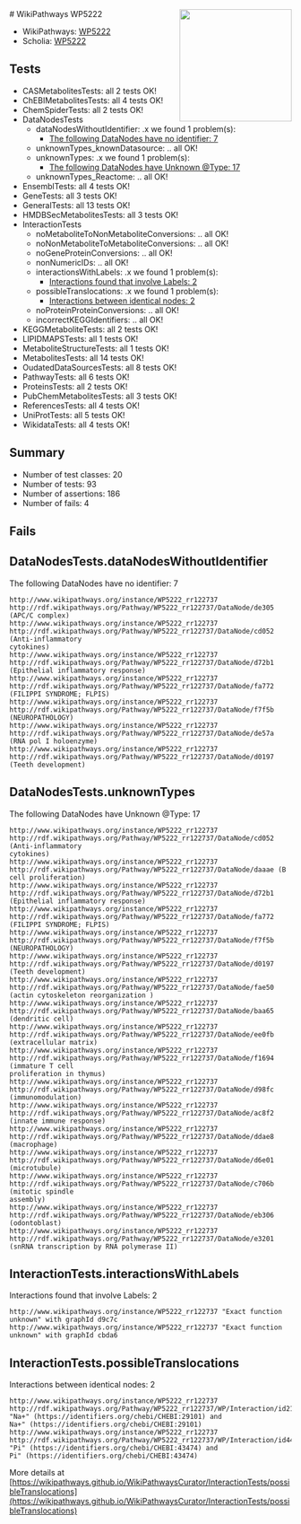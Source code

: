 <img style="float: right; width: 200px" src="https://upload.wikimedia.org/wikipedia/commons/thumb/8/83/Wplogo_with_text_500.png/640px-Wplogo_with_text_500.png" />
# WikiPathways WP5222

* WikiPathways: [WP5222](https://wikipathways.org/pathways/WP5222)
* Scholia: [WP5222](https://scholia.toolforge.org/wikipathways/WP5222)
## Tests
* CASMetabolitesTests: all 2 tests OK!
* ChEBIMetabolitesTests: all 4 tests OK!
* ChemSpiderTests: all 2 tests OK!
* DataNodesTests
    * dataNodesWithoutIdentifier: .x we found 1 problem(s):
        * [The following DataNodes have no identifier: 7](#d2d32fa6)
    * unknownTypes_knownDatasource: .. all OK!
    * unknownTypes: .x we found 1 problem(s):
        * [The following DataNodes have Unknown @Type: 17](#ef950838)
    * unknownTypes_Reactome: .. all OK!
* EnsemblTests: all 4 tests OK!
* GeneTests: all 3 tests OK!
* GeneralTests: all 13 tests OK!
* HMDBSecMetabolitesTests: all 3 tests OK!
* InteractionTests
    * noMetaboliteToNonMetaboliteConversions: .. all OK!
    * noNonMetaboliteToMetaboliteConversions: .. all OK!
    * noGeneProteinConversions: .. all OK!
    * nonNumericIDs: .. all OK!
    * interactionsWithLabels: .x we found 1 problem(s):
        * [Interactions found that involve Labels: 2](#630d2679)
    * possibleTranslocations: .x we found 1 problem(s):
        * [Interactions between identical nodes: 2](#1c118207)
    * noProteinProteinConversions: .. all OK!
    * incorrectKEGGIdentifiers: .. all OK!
* KEGGMetaboliteTests: all 2 tests OK!
* LIPIDMAPSTests: all 1 tests OK!
* MetaboliteStructureTests: all 1 tests OK!
* MetabolitesTests: all 14 tests OK!
* OudatedDataSourcesTests: all 8 tests OK!
* PathwayTests: all 6 tests OK!
* ProteinsTests: all 2 tests OK!
* PubChemMetabolitesTests: all 3 tests OK!
* ReferencesTests: all 4 tests OK!
* UniProtTests: all 5 tests OK!
* WikidataTests: all 4 tests OK!


## Summary

* Number of test classes: 20
* Number of tests: 93
* Number of assertions: 186
* Number of fails: 4

## Fails

<a name="d2d32fa6" />

## DataNodesTests.dataNodesWithoutIdentifier

The following DataNodes have no identifier: 7
```
http://www.wikipathways.org/instance/WP5222_rr122737 http://rdf.wikipathways.org/Pathway/WP5222_rr122737/DataNode/de305 (APC/C complex)
http://www.wikipathways.org/instance/WP5222_rr122737 http://rdf.wikipathways.org/Pathway/WP5222_rr122737/DataNode/cd052 (Anti-inflammatory
cytokines)
http://www.wikipathways.org/instance/WP5222_rr122737 http://rdf.wikipathways.org/Pathway/WP5222_rr122737/DataNode/d72b1 (Epithelial inflammatory response)
http://www.wikipathways.org/instance/WP5222_rr122737 http://rdf.wikipathways.org/Pathway/WP5222_rr122737/DataNode/fa772 (FILIPPI SYNDROME; FLPIS)
http://www.wikipathways.org/instance/WP5222_rr122737 http://rdf.wikipathways.org/Pathway/WP5222_rr122737/DataNode/f7f5b (NEUROPATHOLOGY)
http://www.wikipathways.org/instance/WP5222_rr122737 http://rdf.wikipathways.org/Pathway/WP5222_rr122737/DataNode/de57a (RNA pol I holoenzyme)
http://www.wikipathways.org/instance/WP5222_rr122737 http://rdf.wikipathways.org/Pathway/WP5222_rr122737/DataNode/d0197 (Teeth development)
```

<a name="ef950838" />

## DataNodesTests.unknownTypes

The following DataNodes have Unknown @Type: 17
```
http://www.wikipathways.org/instance/WP5222_rr122737 http://rdf.wikipathways.org/Pathway/WP5222_rr122737/DataNode/cd052 (Anti-inflammatory
cytokines)
http://www.wikipathways.org/instance/WP5222_rr122737 http://rdf.wikipathways.org/Pathway/WP5222_rr122737/DataNode/daaae (B cell proliferation)
http://www.wikipathways.org/instance/WP5222_rr122737 http://rdf.wikipathways.org/Pathway/WP5222_rr122737/DataNode/d72b1 (Epithelial inflammatory response)
http://www.wikipathways.org/instance/WP5222_rr122737 http://rdf.wikipathways.org/Pathway/WP5222_rr122737/DataNode/fa772 (FILIPPI SYNDROME; FLPIS)
http://www.wikipathways.org/instance/WP5222_rr122737 http://rdf.wikipathways.org/Pathway/WP5222_rr122737/DataNode/f7f5b (NEUROPATHOLOGY)
http://www.wikipathways.org/instance/WP5222_rr122737 http://rdf.wikipathways.org/Pathway/WP5222_rr122737/DataNode/d0197 (Teeth development)
http://www.wikipathways.org/instance/WP5222_rr122737 http://rdf.wikipathways.org/Pathway/WP5222_rr122737/DataNode/fae50 (actin cytoskeleton reorganization )
http://www.wikipathways.org/instance/WP5222_rr122737 http://rdf.wikipathways.org/Pathway/WP5222_rr122737/DataNode/baa65 (dendritic cell)
http://www.wikipathways.org/instance/WP5222_rr122737 http://rdf.wikipathways.org/Pathway/WP5222_rr122737/DataNode/ee0fb (extracellular matrix)
http://www.wikipathways.org/instance/WP5222_rr122737 http://rdf.wikipathways.org/Pathway/WP5222_rr122737/DataNode/f1694 (immature T cell
proliferation in thymus)
http://www.wikipathways.org/instance/WP5222_rr122737 http://rdf.wikipathways.org/Pathway/WP5222_rr122737/DataNode/d98fc (immunomodulation)
http://www.wikipathways.org/instance/WP5222_rr122737 http://rdf.wikipathways.org/Pathway/WP5222_rr122737/DataNode/ac8f2 (innate immune response)
http://www.wikipathways.org/instance/WP5222_rr122737 http://rdf.wikipathways.org/Pathway/WP5222_rr122737/DataNode/ddae8 (macrophage)
http://www.wikipathways.org/instance/WP5222_rr122737 http://rdf.wikipathways.org/Pathway/WP5222_rr122737/DataNode/d6e01 (microtubule)
http://www.wikipathways.org/instance/WP5222_rr122737 http://rdf.wikipathways.org/Pathway/WP5222_rr122737/DataNode/c706b (mitotic spindle
assembly)
http://www.wikipathways.org/instance/WP5222_rr122737 http://rdf.wikipathways.org/Pathway/WP5222_rr122737/DataNode/eb306 (odontoblast)
http://www.wikipathways.org/instance/WP5222_rr122737 http://rdf.wikipathways.org/Pathway/WP5222_rr122737/DataNode/e3201 (snRNA transcription by RNA polymerase II)
```

<a name="630d2679" />

## InteractionTests.interactionsWithLabels

Interactions found that involve Labels: 2
```
http://www.wikipathways.org/instance/WP5222_rr122737 "Exact function unknown" with graphId d9c7c
http://www.wikipathways.org/instance/WP5222_rr122737 "Exact function unknown" with graphId cbda6
```

<a name="1c118207" />

## InteractionTests.possibleTranslocations

Interactions between identical nodes: 2
```
http://www.wikipathways.org/instance/WP5222_rr122737 http://rdf.wikipathways.org/Pathway/WP5222_rr122737/WP/Interaction/id212e0ce6 "Na+" (https://identifiers.org/chebi/CHEBI:29101) and 
Na+" (https://identifiers.org/chebi/CHEBI:29101)
http://www.wikipathways.org/instance/WP5222_rr122737 http://rdf.wikipathways.org/Pathway/WP5222_rr122737/WP/Interaction/id44743419 "Pi" (https://identifiers.org/chebi/CHEBI:43474) and 
Pi" (https://identifiers.org/chebi/CHEBI:43474)
```

More details at [https://wikipathways.github.io/WikiPathwaysCurator/InteractionTests/possibleTranslocations](https://wikipathways.github.io/WikiPathwaysCurator/InteractionTests/possibleTranslocations)

